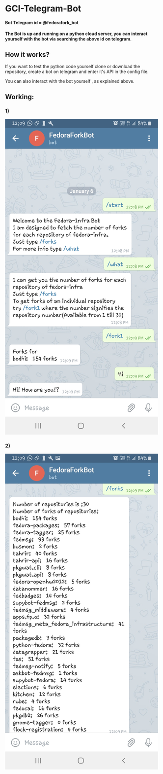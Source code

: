 # GCI-Telegram-Bot
#### Bot Telegram id = @fedorafork_bot
#### The Bot is up and running on a python cloud server, you can interact yourself with the bot via searching the above id on telegram.
## How it works?
If you want to test the python code yourself clone or download the repository, create a bot on telegram and enter it's API in the config file.

You can also interact with the bot yourself , as explained above.

## Working:
### 1)
![alt text](https://github.com/Ayush19-01/GCI-Telegram-Bot/blob/master/Screenshot_20200106-120923_Telegram.jpg)

### 2)
![alt text](https://github.com/Ayush19-01/GCI-Telegram-Bot/blob/master/Screenshot_20200106-120942_Telegram.jpg)

